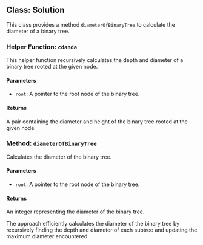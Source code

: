 ## Class: Solution

This class provides a method `diameterOfBinaryTree` to calculate the diameter of a binary tree.

### Helper Function: `cdanda`

This helper function recursively calculates the depth and diameter of a binary tree rooted at the given node.

#### Parameters

- `root`: A pointer to the root node of the binary tree.

#### Returns

A pair containing the diameter and height of the binary tree rooted at the given node.

### Method: `diameterOfBinaryTree`

Calculates the diameter of the binary tree.

#### Parameters

- `root`: A pointer to the root node of the binary tree.

#### Returns

An integer representing the diameter of the binary tree.

The approach efficiently calculates the diameter of the binary tree by recursively finding the depth and diameter of each subtree and updating the maximum diameter encountered.
